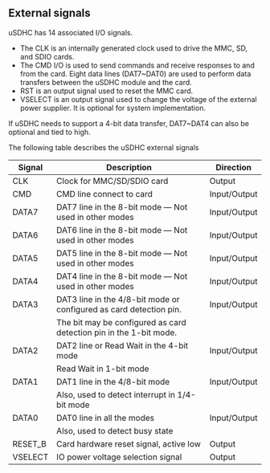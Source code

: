 
## External signals

uSDHC has 14 associated I/O signals.

- The CLK is an internally generated clock used to drive the MMC, SD, and SDIO cards.
- The CMD I/O is used to send commands and receive responses to and from the card. Eight data lines (DAT7~DAT0) are used to perform data transfers between the uSDHC module and the card.
- RST is an output signal used to reset the MMC card.
- VSELECT is an output signal used to change the voltage of the external power supplier. It is optional for system implementation.

If uSDHC needs to support a 4-bit data transfer, DAT7~DAT4 can also be optional and
tied to high.

The following table describes the uSDHC external signals

| Signal  | Description                                                        | Direction    |
| ------- | ------------------------------------------------------------------ | ------------ |
| CLK     | Clock for MMC/SD/SDIO card                                         | Output       |
| CMD     | CMD line connect to card                                           | Input/Output |
| DATA7   | DAT7 line in the 8-bit mode — Not used in other modes              | Input/Output |
| DATA6   | DAT6 line in the 8-bit mode — Not used in other modes              | Input/Output |
| DATA5   | DAT5 line in the 8-bit mode — Not used in other modes              | Input/Output |
| DATA4   | DAT4 line in the 8-bit mode — Not used in other modes              | Input/Output |
| DATA3   | DAT3 line in the 4/8-bit mode or configured as card detection pin. | Input/Output |
|         | The bit may be configured as card detection pin in the 1-bit mode. |              |
| DATA2   | DAT2 line or Read Wait in the 4-bit mode                           | Input/Output |
|         | Read Wait in 1-bit mode                                            |              |
| DATA1   | DAT1 line in the 4/8-bit mode                                      | Input/Output |
|         | Also, used to detect interrupt in 1/4-bit mode                     |              |
| DATA0   | DAT0 line in all the modes                                         | Input/Output |
|         | Also, used to detect busy state                                    |              |
| RESET_B | Card hardware reset signal, active low                             | Output       |
| VSELECT | IO power voltage selection signal                                  | Output       |